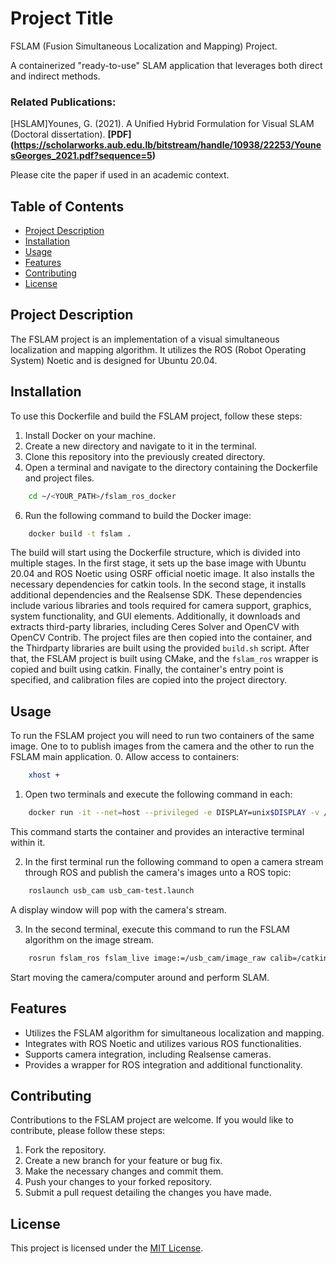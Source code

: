 # Project Title

FSLAM (Fusion Simultaneous Localization and Mapping) Project.

A containerized "ready-to-use" SLAM application that leverages both direct and indirect methods.

### Related Publications:
[HSLAM]Younes, G. (2021). A Unified Hybrid Formulation for Visual SLAM (Doctoral dissertation).
**[PDF] (https://scholarworks.aub.edu.lb/bitstream/handle/10938/22253/YounesGeorges_2021.pdf?sequence=5)**

Please cite the paper if used in an academic context.

## Table of Contents

- [Project Description](#project-description)
- [Installation](#installation)
- [Usage](#usage)
- [Features](#features)
- [Contributing](#contributing)
- [License](#license)

## Project Description

The FSLAM project is an implementation of a visual simultaneous localization and mapping algorithm. 
It utilizes the ROS (Robot Operating System) Noetic and is designed for Ubuntu 20.04.



## Installation

To use this Dockerfile and build the FSLAM project, follow these steps:

1. Install Docker on your machine.
2. Create a new directory and navigate to it in the terminal.
3. Clone this repository into the previously created directory.
4. Open a terminal and navigate to the directory containing the Dockerfile and project files.
```bash
    cd ~/<YOUR_PATH>/fslam_ros_docker
```
6. Run the following command to build the Docker image:

```bash
    docker build -t fslam .
```
The build will start using the Dockerfile structure, which is divided into multiple stages. 
In the first stage, it sets up the base image with Ubuntu 20.04 and ROS Noetic using OSRF official noetic image. It also installs the necessary dependencies for catkin tools.
In the second stage, it installs additional dependencies and the Realsense SDK. These dependencies include various libraries and tools required for camera support, graphics, system functionality, and GUI elements. Additionally, it downloads and extracts third-party libraries, including Ceres Solver and OpenCV with OpenCV Contrib.
The project files are then copied into the container, and the Thirdparty libraries are built using the provided `build.sh` script. After that, the FSLAM project is built using CMake, and the `fslam_ros` wrapper is copied and built using catkin.
Finally, the container's entry point is specified, and calibration files are copied into the project directory.

## Usage

To run the FSLAM project you will need to run two containers of the same image.
One to to publish images from the camera and the other to run the FSLAM main application.
0. Allow access to containers:
``` bash
    xhost +
```
1. Open two terminals and execute the following command in each:
``` bash
    docker run -it --net=host --privileged -e DISPLAY=unix$DISPLAY -v /tmp/.X11-unix:/tmp/.X11-unix:rw --device /dev/video0:/dev/video0  fslam /bin/bash
```
This command starts the container and provides an interactive terminal within it.

2. In the first terminal run the following command to open a camera stream through ROS and publish the camera's images unto a ROS topic:
``` bash
    roslaunch usb_cam usb_cam-test.launch
```
A display window will pop with the camera's stream.

3. In the second terminal, execute this command to run the FSLAM algorithm on the image stream.
``` bash
    rosrun fslam_ros fslam_live image:=/usb_cam/image_raw calib=/catkin_ws/src/res/camera.txt gamma=/catkin_ws/src/res/pcalib.txt vignette=/catkin_ws/src/res/vignette.png
```
Start moving the camera/computer around and perform SLAM.

## Features

- Utilizes the FSLAM algorithm for simultaneous localization and mapping.
- Integrates with ROS Noetic and utilizes various ROS functionalities.
- Supports camera integration, including Realsense cameras.
- Provides a wrapper for ROS integration and additional functionality.

## Contributing

Contributions to the FSLAM project are welcome. If you would like to contribute, please follow these steps:

1. Fork the repository.
2. Create a new branch for your feature or bug fix.
3. Make the necessary changes and commit them.
4. Push your changes to your forked repository.
5. Submit a pull request detailing the changes you have made.

## License
This project is licensed under the [MIT License](LICENSE).
